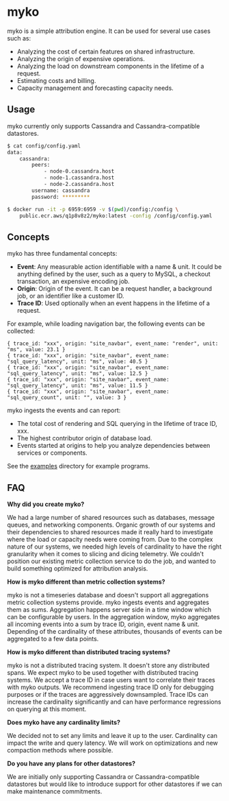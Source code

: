 # myko

myko is a simple attribution engine. It can be used for several use cases such as:

* Analyzing the cost of certain features on shared infrastructure.
* Analyzing the origin of expensive operations.
* Analyzing the load on downstream components in the lifetime of a request.
* Estimating costs and billing.
* Capacity management and forecasting capacity needs.

## Usage

myko currently only supports Cassandra and Cassandra-compatible datastores.

``` bash
$ cat config/config.yaml
data:
    cassandra:
        peers:
            - node-0.cassandra.host
            - node-1.cassandra.host
            - node-2.cassandra.host
        username: cassandra
        password: *********

$ docker run -it -p 6959:6959 -v $(pwd)/config:/config \
    public.ecr.aws/q1p8v8z2/myko:latest -config /config/config.yaml
```

## Concepts

myko has three fundamental concepts:

* **Event**: Any measurable action identifiable with a name & unit. It could be anything
defined by the user, such as a query to MySQL, a checkout transaction,
an expensive encoding job.
* **Origin**: Origin of the event. It can be a request handler, a background job,
or an identifier like a customer ID.
* **Trace ID**: Used optionally when an event happens in the lifetime of a request.

For example, while loading navigation bar, the following events can be collected:

```
{ trace_id: "xxx", origin: "site_navbar", event_name: "render", unit: "ms", value: 23.1 }
{ trace_id: "xxx", origin: "site_navbar", event_name: "sql_query_latency", unit: "ms", value: 40.5 }
{ trace_id: "xxx", origin: "site_navbar", event_name: "sql_query_latency", unit: "ms", value: 12.5 }
{ trace_id: "xxx", origin: "site_navbar", event_name: "sql_query_latency", unit: "ms", value: 11.5 }
{ trace_id: "xxx", origin: "site_navbar", event_name: "sql_query_count", unit: "", value: 3 }
```

myko ingests the events and can report:

* The total cost of rendering and SQL querying in the lifetime of trace ID, xxx.
* The highest contributor origin of database load.
* Events started at origins to help you analyze dependencies between services or components.

See the [examples](tree/main/examples) directory for example programs.

## FAQ

**Why did you create myko?**

We had a large number of shared resources such as databases, message queues,
and networking components.
Organic growth of our systems and their dependencies to shared resources
made it really hard to investigate where the load or capacity needs were coming from.
Due to the complex nature of our systems, we needed high levels of
cardinality to have the right granularity when it comes to slicing and dicing
telemetry. We couldn't position our existing metric collection service to do the job,
and wanted to build something optimized for attribution analysis. 

**How is myko different than metric collection systems?**

myko is not a timeseries database and doesn't support all aggregations metric
collection systems provide. myko ingests events and aggregates them as sums.
Aggregation happens server side in a time window which can be configurable
by users. In the aggregation window, myko aggregates all incoming events into a sum
by trace ID, origin, event name & unit. Depending of the cardinality of these
attributes, thousands of events can be aggregated to a few data points.

**How is myko different than distributed tracing systems?**

myko is not a distributed tracing system. It doesn't store any distributed spans.
We expect myko to be used together with distributed tracing systems. We accept
a trace ID in case users want to correlate their traces with myko outputs.
We recommend ingesting trace ID only for debugging purposes or if the traces
are aggressively downsampled. Trace IDs can increase the cardinality significantly
and can have performance regressions on querying at this moment.

**Does myko have any cardinality limits?**

We decided not to set any limits and leave it up to the user. Cardinality
can impact the write and query latency. We will work on optimizations and
new compaction methods where possible.

**Do you have any plans for other datastores?**

We are initially only supporting Cassandra or Cassandra-compatible datastores
but would like to introduce support for other datastores if we can
make maintenance commitments.